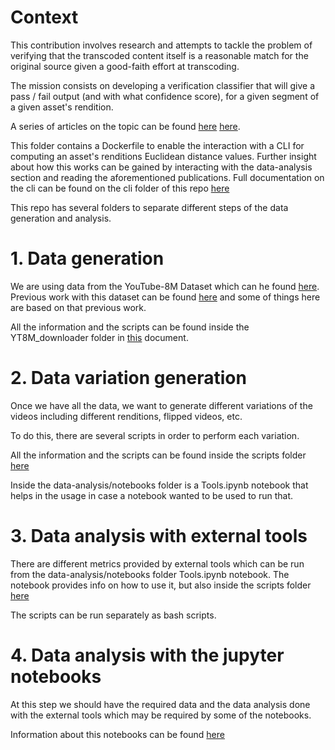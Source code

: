 # Context

This contribution involves research and attempts to tackle the problem of verifying that 
the transcoded content itself is a reasonable match for the original source given a good-faith effort at transcoding.

The mission consists on developing a verification classifier that will give a pass / fail output (and with what confidence score), for a given segment of a given asset's rendition.

A series of articles on the topic can be found [here](https://medium.com/@epiclabs.io/assessing-metrics-for-video-quality-verification-in-livepeers-ecosystem-f66f724b2aea) [here](https://medium.com/@epiclabs.io/assessing-metrics-for-video-quality-verification-in-livepeers-ecosystem-ii-6827d093a380).

This folder contains a Dockerfile to enable the interaction with a CLI for computing an asset's renditions Euclidean distance values.
Further insight about how this works can be gained by interacting with the data-analysis section and reading the aforementioned publications. Full documentation on the cli can be found on the cli folder of this repo [here](cli/README.md)

This repo has several folders to separate different steps of the data generation and analysis.


# 1. Data generation

We are using data from the YouTube-8M Dataset which can he found [here](https://research.google.com/youtube8m/).
Previous work with this dataset can be found [here](https://github.com/epiclabs-io/YT8M) and some of things here are based on that previous work.

All the information and the scripts can be found inside the YT8M_downloader folder in [this](YT8M_downloader/README.md) document.

# 2. Data variation generation

Once we have all the data, we want to generate different variations of the videos including different renditions, flipped videos, etc.

To do this, there are several scripts in order to perform each variation.

All the information and the scripts can be found inside the scripts folder [here](/scripts/README.md)

Inside the data-analysis/notebooks folder is a Tools.ipynb notebook that helps in the usage in case a notebook wanted to be used to run that.


# 3. Data analysis with external tools

There are different metrics provided by external tools which can be run from the data-analysis/notebooks folder Tools.ipynb notebook. The notebook provides info on how to use it, but also inside the scripts folder [here](/scripts/README.md)

The scripts can be run separately as bash scripts.

# 4. Data analysis with the jupyter notebooks

At this step we should have the required data and the data analysis done with the external tools which may be required by some of the notebooks.

Information about this notebooks can be found [here](/data-analysis/README.md)
